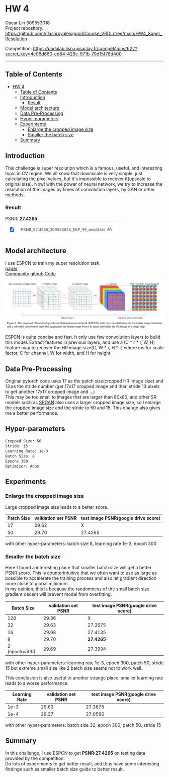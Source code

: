 # HW 4
Oscar Lin 309553018  
Project repository: https://github.com/clashroyaleisgood/Course_VRDL/tree/main/HW4_Super_Resolution

Competition: https://codalab.lisn.upsaclay.fr/competitions/622?secret_key=4e06d660-cd84-429c-971b-79d15f78d400

___
## Table of Contents
- [HW 4](#hw-4)
  - [Table of Contents](#table-of-contents)
  - [Introduction](#introduction)
    - [Result](#result)
  - [Model architecture](#model-architecture)
  - [Data Pre-Processing](#data-pre-processing)
  - [Hyper-parameters](#hyper-parameters)
  - [Experiments](#experiments)
    - [Enlarge the cropped image size](#enlarge-the-cropped-image-size)
    - [Smaller the batch size](#smaller-the-batch-size)
  - [Summary](#summary)


<div style="page-break-after: always;"></div>

## Introduction
This challenge is super resolution which is a famous, useful, and interesting topic in CV region.
We all know that downscale is very simple, just calculating the pixel values,
but it's impossible to recover it(upscale to original size).
Now! with the power of neural network, we try to increase the resolution of the images by
times of convolution layers, by GAN or other methods.

### Result
PSNR: **27.4265**  
![](PSNR/final.png)

<div style="page-break-after: always;"></div>

## Model architecture
I use ESPCN to train my super resolution task.  
[paper](https://arxiv.org/abs/1609.05158)  
[Community github Code](https://github.com/yjn870/ESPCN-pytorch)  

<img src="model.png" width="600">

ESPCN is quite concise and fast. It only use few convolution layers to build this model.
Extract features in previous layers, and use a (C * r * r, W, H) feature map to recover the HR image size(C, W * r, H * r) where r is for scale factor, C for channel, W for width, and H for height.

## Data Pre-Processing
Original pytorch code uses 17 as the patch size(cropped HR image size) and 13 as the stride number
(get 17x17 cropped image and then stride 13 pixels to get another 17x17 cropped image and ...)  
This may be too small to images that are larger than 80x80, and other SR models such as [SRGAN](https://github.com/leftthomas/SRGAN)
also uses a larger cropped image size, so I enlarge the cropped image size and the stride to 50 and 15.
This change also gives me a better performance.  

## Hyper-parameters
```
Cropped Size: 50
Stride: 15
Learning Rate: 1e-3
Batch Size: 8
Epochs 300
Optimizer: Adam
```

<div style="page-break-after: always;"></div>

## Experiments

### Enlarge the cropped image size

Large cropped image size leads to a better score.

| Patch Size | validation set PSNR | test image PSNR(google drive score) |
|-|-|-|
| 17 | 29.62 | X |
| 50 | 29.70 | 27.4265 |

with other hyper-parameters: batch size 8, learning rate 1e-3, epoch 300

### Smaller the batch size
Here I found a interesting place that smaller batch size will get a better PSNR score.
This is counterintuitive that we often want to use as large as possible to accelerate the training process
and also let gradient direction more close to global minimum.  
In my opinion, this is because the randomness of the small batch size gradient decent will prevent model from overfitting.  

| Batch Size | validation set PSNR | test image PSNR(google drive score) |
|-|-|-|
| 128 | 29.36 | X |
| 32 | 29.63 | 27.3675 |
| 16 | 29.68 | 27.4135 |
| 8 | 29.70 | **27.4265** |
| 2 (epoch=500) | 29.69 | 27.3994 |

with other hyper-parameters: learning rate 1e-3, epoch 300, patch 50, stride 15
but extreme small size like 2 batch size seems not to work well.

This conclusion is also useful to another strange place: smaller learning rate leads to a worse performance.

| Learning Rate | validation set PSNR | test image PSNR(google drive score) |
|-|-|-|
| 1e-3 | 29.63 | 27.3675 |
| 1e-4 | 29.37 | 27.0596 |

with other hyper-parameters: batch size 32, epoch 300, patch 50, stride 15

<div style="page-break-after: always;"></div>

## Summary
In this challenge, I use ESPCN to get **PSNR:27.4265** on testing data provided by the competition.  
Do lots of experiments to get better result, and thus have some interesting findings such as smaller batch size guide to better result.

<!-- Export to pdf with Typora -->